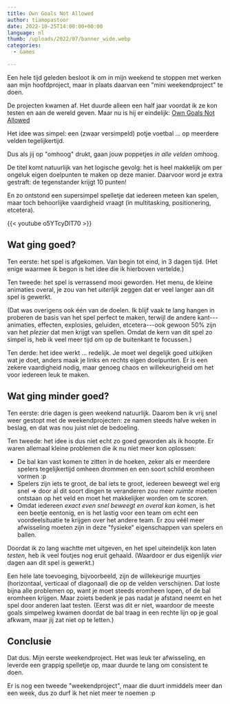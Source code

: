 ```yaml
---
title: Own Goals Not Allowed
author: tiamopastoor
date: 2022-10-25T14:00:00+00:00
language: nl
thumb: /uploads/2022/07/banner_wide.webp
categories:
  - Games

---
```

Een hele tijd geleden besloot ik om in mijn weekend te stoppen met werken aan mijn hoofdproject, maar in plaats daarvan een "mini weekendproject" te doen.

De projecten kwamen af. Het duurde alleen een half jaar voordat ik ze kon testen en aan de wereld geven. Maar nu is hij er eindelijk: [Own Goals Not Allowed][1]

Het idee was simpel: een (zwaar versimpeld) potje voetbal ... op meerdere velden tegelijkertijd.

Dus als jij op "omhoog" drukt, gaan jouw poppetjes _in alle velden_ omhoog. 

De titel komt natuurlijk van het logische gevolg: het is heel makkelijk om per ongeluk eigen doelpunten te maken op deze manier. Daarvoor word je extra gestraft: de tegenstander krijgt 10 punten!

En zo ontstond een supersimpel spelletje dat iedereen meteen kan spelen, maar toch behoorlijke vaardigheid vraagt (in multitasking, positionering, etcetera).

{{< youtube o5YTcyDlT70 >}}

## Wat ging goed? 

Ten eerste: het spel is afgekomen. Van begin tot eind, in 3 dagen tijd. (Het enige waarmee ik begon is het idee die ik hierboven vertelde.)

Ten tweede: het spel is verrassend mooi geworden. Het menu, de kleine animaties overal, je zou van het _uiterlijk_ zeggen dat er veel langer aan dit spel is gewerkt. 

(Dat was overigens ook één van de doelen. Ik blijf vaak te lang hangen in proberen de basis van het spel perfect te maken, terwijl de andere kant---animaties, effecten, explosies, geluiden, etcetera---ook gewoon 50% zijn van het _plezier_ dat men krijgt van spellen. Omdat de kern van dit spel zo simpel is, heb ik veel meer tijd om op de buitenkant te focussen.)

Ten derde: het idee werkt ... redelijk. Je moet wel degelijk goed uitkijken wat je doet, anders maak je links en rechts eigen doelpunten. Er is een zekere vaardigheid nodig, maar genoeg chaos en willekeurigheid om het voor iedereen leuk te maken.

## Wat ging minder goed? 

Ten eerste: drie dagen is geen weekend natuurlijk. Daarom ben ik vrij snel weer gestopt met de weekendprojecten: ze namen steeds halve weken in beslag, en dat was nou juist niet de bedoeling.

Ten tweede: het idee is dus niet echt zo goed geworden als ik hoopte. Er waren allemaal kleine problemen die ik nu niet meer kon oplossen:

  * De bal kan vast komen te zitten in de hoeken, zeker als er meerdere spelers tegelijkertijd omheen drommen en een soort schild eromheen vormen :p
  * Spelers zijn iets te groot, de bal iets te groot, iedereen beweegt wel erg snel => door al dit soort dingen te veranderen zou meer _ruimte_ moeten ontstaan op het veld en moet het makkelijker worden om te scoren.
  * Omdat iedereen _exact even snel beweegt en overal kan komen_, is het een beetje eentonig, en is het lastig voor een team om echt een voordeelsituatie te krijgen over het andere team. Er zou véél meer afwisseling moeten zijn in deze "fysieke" eigenschappen van spelers en ballen.

Doordat ik zo lang wachtte met uitgeven, en het spel uiteindelijk kon laten _testen_, heb ik veel foutjes nog eruit gehaald. (Waardoor er dus eigenlijk _vier_ dagen aan dit spel is gewerkt.)

Een hele late toevoeging, bijvoorbeeld, zijn de willekeurige muurtjes (horizontaal, verticaal of diagonaal) die op de velden verschijnen. Dat loste bijna alle problemen op, want je moet steeds eromheen lopen, of de bal eromheen krijgen. Maar zoiets bedenk je pas nadat je afstand neemt en het spel door anderen laat testen. (Eerst was dit er niet, waardoor de meeste goals simpelweg kwamen doordat de bal traag in een rechte lijn op je goal afkwam, maar jij zat niet op te letten.)

## Conclusie 

Dat dus. Mijn eerste weekendproject. Het was leuk ter afwisseling, en leverde een grappig spelletje op, maar duurde te lang om consistent te doen. 

Er is nog een tweede "weekendproject", maar die duurt inmiddels meer dan een week, dus zo durf ik het niet meer te noemen :p

 [1]: https://pandaqi.com/own-goals-not-allowed